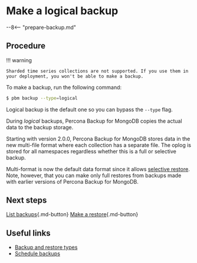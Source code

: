 # Make a logical backup

--8<-- "prepare-backup.md"

## Procedure

!!! warning

    Sharded time series collections are not supported. If you use them in your deployment, you won't be able to make a backup. 
 

To make a backup, run the following command:

```{.bash data-prompt="$"}
$ pbm backup --type=logical
```
     
Logical backup is the default one so you can bypass the `--type` flag. 

During *logical* backups, Percona Backup for MongoDB copies the actual data to the backup storage.

Starting with version 2.0.0, Percona Backup for MongoDB stores data in the new multi-file format where each collection has a separate file. The oplog is stored for all namespaces regardless whether this is a full or selective backup.

Multi-format is now the default data format since it allows [selective restore](restore.md). Note, however, that you can make only full restores from backups made with earlier versions of Percona Backup for MongoDB.



## Next steps

[List backups](../usage/list-backup.md){.md-button}
[Make a restore](restore.md){.md-button}

## Useful links

* [Backup and restore types](../features/backup-types.md)
* [Schedule backups](../usage/schedule-backup.md)

